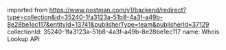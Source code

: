 imported from https://www.postman.com/v1/backend/redirect?type=collection&id=35240-1fa3123a-51b8-4a3f-a49b-8e28be1ec117&entityId=13741&publisherType=team&publisherId=37129
collectionId: 35240-1fa3123a-51b8-4a3f-a49b-8e28be1ec117
name: Whois Lookup API